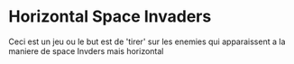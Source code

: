 # Horizontal Space Invaders
Ceci est un jeu ou le but est de 'tirer' sur les enemies qui apparaissent a la maniere de space Invders mais horizontal

